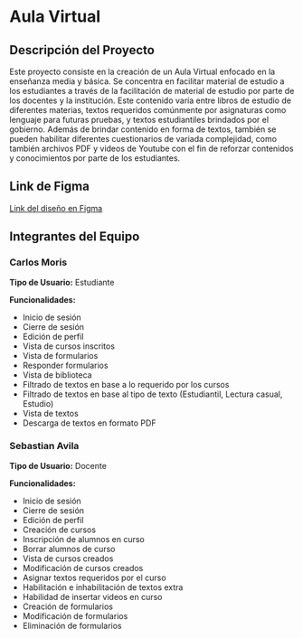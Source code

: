 # Aula Virtual

## Descripción del Proyecto

Este proyecto consiste en la creación de un Aula Virtual enfocado en la enseñanza media y básica. Se concentra en facilitar material de estudio a los estudiantes a través de la facilitación de material de estudio por parte de los docentes y la institución. Este contenido varía entre libros de estudio de diferentes materias, textos requeridos comúnmente por asignaturas como lenguaje para futuras pruebas, y textos estudiantiles brindados por el gobierno. Además de brindar contenido en forma de textos, también se pueden habilitar diferentes cuestionarios de variada complejidad, como también archivos PDF y videos de Youtube con el fin de reforzar contenidos y conocimientos por parte de los estudiantes.

## Link de Figma

[Link del diseño en Figma](https://www.figma.com/design/miHd61mOEGG0YY0DoFSG4a/Aula-Virtual?node-id=0-1&t=7nSAswkWyI6TwnRA-1)

## Integrantes del Equipo

### Carlos Moris

**Tipo de Usuario:** Estudiante

**Funcionalidades:**

- Inicio de sesión
- Cierre de sesión
- Edición de perfil
- Vista de cursos inscritos
- Vista de formularios
- Responder formularios
- Vista de biblioteca
- Filtrado de textos en base a lo requerido por los cursos
- Filtrado de textos en base al tipo de texto (Estudiantil, Lectura casual, Estudio)
- Vista de textos
- Descarga de textos en formato PDF

### Sebastian Avila

**Tipo de Usuario:** Docente

**Funcionalidades:**

- Inicio de sesión
- Cierre de sesión
- Edición de perfil
- Creación de cursos
- Inscripción de alumnos en curso
- Borrar alumnos de curso
- Vista de cursos creados
- Modificación de cursos creados
- Asignar textos requeridos por el curso
- Habilitación e inhabilitación de textos extra
- Habilidad de insertar videos en curso
- Creación de formularios
- Modificación de formularios
- Eliminación de formularios

